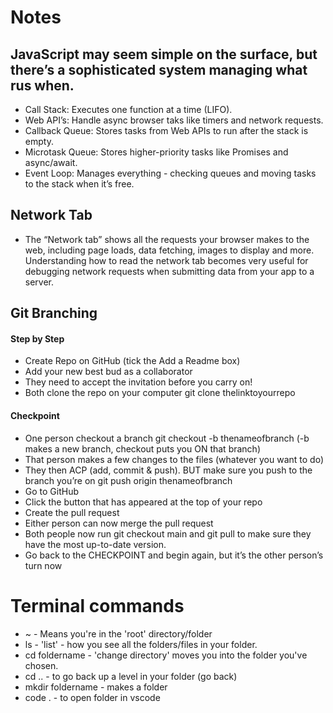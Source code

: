 # Notes

## JavaScript may seem simple on the surface, but there’s a sophisticated system managing what rus when.

- Call Stack: Executes one function at a time (LIFO).
- Web API’s: Handle async browser taks like timers and network requests.
- Callback Queue: Stores tasks from Web APIs to run after the stack is empty.
- Microtask Queue: Stores higher-priority tasks like Promises and async/await.
- Event Loop: Manages everything - checking queues and moving tasks to the stack when it’s free.

## Network Tab

- The “Network tab” shows all the requests your browser makes to the web, including page loads, data fetching, images to display and more. Understanding how to read the network tab becomes very useful for debugging network requests when submitting data from your app to a server.

## Git Branching

#### Step by Step

- Create Repo on GitHub (tick the Add a Readme box)
- Add your new best bud as a collaborator
- They need to accept the invitation before you carry on!
- Both clone the repo on your computer git clone thelinktoyourrepo

#### Checkpoint

- One person checkout a branch git checkout -b thenameofbranch (-b makes a new branch, checkout puts you ON that branch)
- That person makes a few changes to the files (whatever you want to do)
- They then ACP (add, commit & push). BUT make sure you push to the branch you’re on git push origin thenameofbranch
- Go to GitHub
- Click the button that has appeared at the top of your repo
- Create the pull request
- Either person can now merge the pull request
- Both people now run git checkout main and git pull to make sure they have the most up-to-date version.
- Go back to the CHECKPOINT and begin again, but it’s the other person’s turn now

# Terminal commands

- ~ - Means you're in the 'root' directory/folder
- ls - 'list' - how you see all the folders/files in your folder.
- cd foldername - 'change directory' moves you into the folder you've chosen.
- cd .. - to go back up a level in your folder (go back)
- mkdir foldername - makes a folder
- code . - to open folder in vscode
